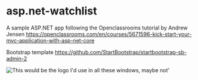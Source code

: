 # asp.net-watchlist
A sample ASP.NET app following the Openclassrooms tutorial by Andrew Jensen
https://openclassrooms.com/en/courses/5671596-kick-start-your-mvc-application-with-asp-net-core

Bootstrap template https://github.com/StartBootstrap/startbootstrap-sb-admin-2

![This would be the logo I'd use in all these windows, maybe not'](https://media1.tenor.com/images/194dfc570207a66be8e57d2e82656861/tenor.gif?itemid=14586911)




